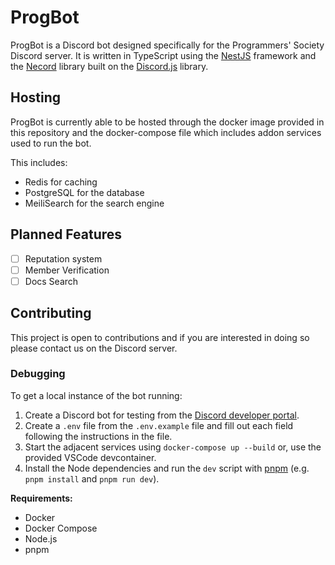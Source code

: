 # ProgBot

ProgBot is a Discord bot designed specifically for the Programmers' Society Discord server. It is written in TypeScript using the [NestJS](https://nestjs.com/) framework and the [Necord](https://necord.org/) library built on the [Discord.js](https://discord.js.org/#/) library.

## Hosting

ProgBot is currently able to be hosted through the docker image provided in this repository and the docker-compose file which includes addon services used to run the bot.

This includes:

- Redis for caching
- PostgreSQL for the database
- MeiliSearch for the search engine

## Planned Features

- [ ] Reputation system
- [ ] Member Verification
- [ ] Docs Search

## Contributing

This project is open to contributions and if you are interested in doing so please contact us on the Discord server.

### Debugging

To get a local instance of the bot running:
1. Create a Discord bot for testing from the [Discord developer portal](https://discord.com/developers/applications).
1. Create a `.env` file from the `.env.example` file and fill out each field following the instructions in the file.
1. Start the adjacent services using `docker-compose up --build` or, use the provided VSCode devcontainer.
1. Install the Node dependencies and run the `dev` script with [pnpm](https://pnpm.io/installation) (e.g. `pnpm install` and `pnpm run dev`).

**Requirements:**
* Docker
* Docker Compose
* Node.js
* pnpm
